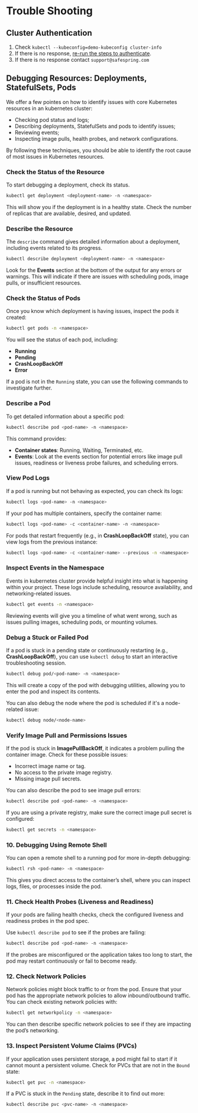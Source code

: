 # Trouble Shooting

## Cluster Authentication

1. Check `kubectl --kubeconfig=demo-kubeconfig cluster-info`
2. If there is no response, [re-run the steps to authenticate](authentication.md).
3. If there is no response contact `support@safespring.com`

## Debugging Resources: **Deployments**, **StatefulSets**, **Pods**

We offer a few pointes on how to identify issues with core Kubernetes resources in an kubernetes cluster:

- Checking pod status and logs;
- Describing deployments, StatefulSets and pods to identify issues;
- Reviewing events;
- Inspecting image pulls, health probes, and network configurations.

By following these techniques, you should be able to identify the root cause of most issues in Kubernetes resources.

### Check the Status of the Resource

To start debugging a deployment, check its status.

```bash
kubectl get deployment <deployment-name> -n <namespace>
```

This will show you if the deployment is in a healthy state. Check the number of replicas that are available, desired, and updated.

### Describe the Resource

The `describe` command gives detailed information about a deployment, including events related to its progress.

```bash
kubectl describe deployment <deployment-name> -n <namespace>
```

Look for the **Events** section at the bottom of the output for any errors or warnings. This will indicate if there are issues with scheduling pods, image pulls, or insufficient resources.

### Check the Status of Pods

Once you know which deployment is having issues, inspect the pods it created:

```bash
kubectl get pods -n <namespace>
```

You will see the status of each pod, including:

- **Running**
- **Pending**
- **CrashLoopBackOff**
- **Error**

If a pod is not in the `Running` state, you can use the following commands to investigate further.

### Describe a Pod

To get detailed information about a specific pod:

```bash
kubectl describe pod <pod-name> -n <namespace>
```

This command provides:

- **Container states**: Running, Waiting, Terminated, etc.
- **Events**: Look at the events section for potential errors like image pull issues, readiness or liveness probe failures, and scheduling errors.

### View Pod Logs

If a pod is running but not behaving as expected, you can check its logs:

```bash
kubectl logs <pod-name> -n <namespace>
```

If your pod has multiple containers, specify the container name:

```bash
kubectl logs <pod-name> -c <container-name> -n <namespace>
```

For pods that restart frequently (e.g., in **CrashLoopBackOff** state), you can view logs from the previous instance:

```bash
kubectl logs <pod-name> -c <container-name> --previous -n <namespace>
```

### Inspect Events in the Namespace

Events in kubernetes cluster provide helpful insight into what is happening within your project. These logs include scheduling, resource availability, and networking-related issues.

```bash
kubectl get events -n <namespace>
```

Reviewing events will give you a timeline of what went wrong, such as issues pulling images, scheduling pods, or mounting volumes.

### Debug a Stuck or Failed Pod

If a pod is stuck in a pending state or continuously restarting (e.g., **CrashLoopBackOff**), you can use `kubectl debug` to start an interactive troubleshooting session.

```bash
kubectl debug pod/<pod-name> -n <namespace>
```

This will create a copy of the pod with debugging utilities, allowing you to enter the pod and inspect its contents.

You can also debug the node where the pod is scheduled if it's a node-related issue:

```bash
kubectl debug node/<node-name>
```

### Verify Image Pull and Permissions Issues

If the pod is stuck in **ImagePullBackOff**, it indicates a problem pulling the container image. Check for these possible issues:

- Incorrect image name or tag.
- No access to the private image registry.
- Missing image pull secrets.

You can also describe the pod to see image pull errors:

```bash
kubectl describe pod <pod-name> -n <namespace>
```

If you are using a private registry, make sure the correct image pull secret is configured:

```bash
kubectl get secrets -n <namespace>
```

### 10. Debugging Using Remote Shell

You can open a remote shell to a running pod for more in-depth debugging:

```bash
kubectl rsh <pod-name> -n <namespace>
```

This gives you direct access to the container’s shell, where you can inspect logs, files, or processes inside the pod.

### 11. Check Health Probes (Liveness and Readiness)

If your pods are failing health checks, check the configured liveness and readiness probes in the pod spec.

Use `kubectl describe pod` to see if the probes are failing:

```bash
kubectl describe pod <pod-name> -n <namespace>
```

If the probes are misconfigured or the application takes too long to start, the pod may restart continuously or fail to become ready.

### 12. Check Network Policies

Network policies might block traffic to or from the pod. Ensure that your pod has the appropriate network policies to allow inbound/outbound traffic. You can check existing network policies with:

```bash
kubectl get networkpolicy -n <namespace>
```

You can then describe specific network policies to see if they are impacting the pod’s networking.

### 13. Inspect Persistent Volume Claims (PVCs)

If your application uses persistent storage, a pod might fail to start if it cannot mount a persistent volume. Check for PVCs that are not in the `Bound` state:

```bash
kubectl get pvc -n <namespace>
```

If a PVC is stuck in the `Pending` state, describe it to find out more:

```bash
kubectl describe pvc <pvc-name> -n <namespace>
```

